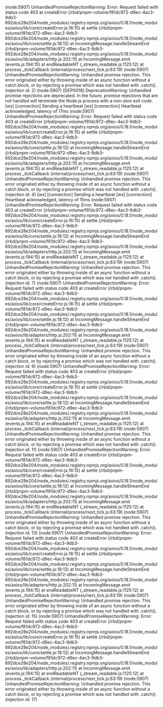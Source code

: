 (node:5907) UnhandledPromiseRejectionWarning: Error: Request failed with status code 403
    at createError (/rbd/pnpm-volume/f81dc972-d9ec-4ac3-9db3-692dce28e204/node_modules/.registry.npmjs.org/axios/0.18.1/node_modules/axios/lib/core/createError.js:16:15)
    at settle (/rbd/pnpm-volume/f81dc972-d9ec-4ac3-9db3-692dce28e204/node_modules/.registry.npmjs.org/axios/0.18.1/node_modules/axios/lib/core/settle.js:18:12)
    at IncomingMessage.handleStreamEnd (/rbd/pnpm-volume/f81dc972-d9ec-4ac3-9db3-692dce28e204/node_modules/.registry.npmjs.org/axios/0.18.1/node_modules/axios/lib/adapters/http.js:202:11)
    at IncomingMessage.emit (events.js:194:15)
    at endReadableNT (_stream_readable.js:1125:12)
    at process._tickCallback (internal/process/next_tick.js:63:19)
(node:5907) UnhandledPromiseRejectionWarning: Unhandled promise rejection. This error originated either by throwing inside of an async function without a catch block, or by rejecting a promise which was not handled with .catch(). (rejection id: 2)
(node:5907) [DEP0018] DeprecationWarning: Unhandled promise rejections are deprecated. In the future, promise rejections that are not handled will terminate the Node.js process with a non-zero exit code.
[ws] [connection] Sending a heartbeat
[ws] [connection] Heartbeat acknowledged, latency of 17ms
(node:5907) UnhandledPromiseRejectionWarning: Error: Request failed with status code 403
    at createError (/rbd/pnpm-volume/f81dc972-d9ec-4ac3-9db3-692dce28e204/node_modules/.registry.npmjs.org/axios/0.18.1/node_modules/axios/lib/core/createError.js:16:15)
    at settle (/rbd/pnpm-volume/f81dc972-d9ec-4ac3-9db3-692dce28e204/node_modules/.registry.npmjs.org/axios/0.18.1/node_modules/axios/lib/core/settle.js:18:12)
    at IncomingMessage.handleStreamEnd (/rbd/pnpm-volume/f81dc972-d9ec-4ac3-9db3-692dce28e204/node_modules/.registry.npmjs.org/axios/0.18.1/node_modules/axios/lib/adapters/http.js:202:11)
    at IncomingMessage.emit (events.js:194:15)
    at endReadableNT (_stream_readable.js:1125:12)
    at process._tickCallback (internal/process/next_tick.js:63:19)
(node:5907) UnhandledPromiseRejectionWarning: Unhandled promise rejection. This error originated either by throwing inside of an async function without a catch block, or by rejecting a promise which was not handled with .catch(). (rejection id: 4)
[ws] [connection] Sending a heartbeat
[ws] [connection] Heartbeat acknowledged, latency of 15ms
(node:5907) UnhandledPromiseRejectionWarning: Error: Request failed with status code 403
    at createError (/rbd/pnpm-volume/f81dc972-d9ec-4ac3-9db3-692dce28e204/node_modules/.registry.npmjs.org/axios/0.18.1/node_modules/axios/lib/core/createError.js:16:15)
    at settle (/rbd/pnpm-volume/f81dc972-d9ec-4ac3-9db3-692dce28e204/node_modules/.registry.npmjs.org/axios/0.18.1/node_modules/axios/lib/core/settle.js:18:12)
    at IncomingMessage.handleStreamEnd (/rbd/pnpm-volume/f81dc972-d9ec-4ac3-9db3-692dce28e204/node_modules/.registry.npmjs.org/axios/0.18.1/node_modules/axios/lib/adapters/http.js:202:11)
    at IncomingMessage.emit (events.js:194:15)
    at endReadableNT (_stream_readable.js:1125:12)
    at process._tickCallback (internal/process/next_tick.js:63:19)
(node:5907) UnhandledPromiseRejectionWarning: Unhandled promise rejection. This error originated either by throwing inside of an async function without a catch block, or by rejecting a promise which was not handled with .catch(). (rejection id: 7)
(node:5907) UnhandledPromiseRejectionWarning: Error: Request failed with status code 403
    at createError (/rbd/pnpm-volume/f81dc972-d9ec-4ac3-9db3-692dce28e204/node_modules/.registry.npmjs.org/axios/0.18.1/node_modules/axios/lib/core/createError.js:16:15)
    at settle (/rbd/pnpm-volume/f81dc972-d9ec-4ac3-9db3-692dce28e204/node_modules/.registry.npmjs.org/axios/0.18.1/node_modules/axios/lib/core/settle.js:18:12)
    at IncomingMessage.handleStreamEnd (/rbd/pnpm-volume/f81dc972-d9ec-4ac3-9db3-692dce28e204/node_modules/.registry.npmjs.org/axios/0.18.1/node_modules/axios/lib/adapters/http.js:202:11)
    at IncomingMessage.emit (events.js:194:15)
    at endReadableNT (_stream_readable.js:1125:12)
    at process._tickCallback (internal/process/next_tick.js:63:19)
(node:5907) UnhandledPromiseRejectionWarning: Unhandled promise rejection. This error originated either by throwing inside of an async function without a catch block, or by rejecting a promise which was not handled with .catch(). (rejection id: 9)
(node:5907) UnhandledPromiseRejectionWarning: Error: Request failed with status code 403
    at createError (/rbd/pnpm-volume/f81dc972-d9ec-4ac3-9db3-692dce28e204/node_modules/.registry.npmjs.org/axios/0.18.1/node_modules/axios/lib/core/createError.js:16:15)
    at settle (/rbd/pnpm-volume/f81dc972-d9ec-4ac3-9db3-692dce28e204/node_modules/.registry.npmjs.org/axios/0.18.1/node_modules/axios/lib/core/settle.js:18:12)
    at IncomingMessage.handleStreamEnd (/rbd/pnpm-volume/f81dc972-d9ec-4ac3-9db3-692dce28e204/node_modules/.registry.npmjs.org/axios/0.18.1/node_modules/axios/lib/adapters/http.js:202:11)
    at IncomingMessage.emit (events.js:194:15)
    at endReadableNT (_stream_readable.js:1125:12)
    at process._tickCallback (internal/process/next_tick.js:63:19)
(node:5907) UnhandledPromiseRejectionWarning: Unhandled promise rejection. This error originated either by throwing inside of an async function without a catch block, or by rejecting a promise which was not handled with .catch(). (rejection id: 11)
(node:5907) UnhandledPromiseRejectionWarning: Error: Request failed with status code 403
    at createError (/rbd/pnpm-volume/f81dc972-d9ec-4ac3-9db3-692dce28e204/node_modules/.registry.npmjs.org/axios/0.18.1/node_modules/axios/lib/core/createError.js:16:15)
    at settle (/rbd/pnpm-volume/f81dc972-d9ec-4ac3-9db3-692dce28e204/node_modules/.registry.npmjs.org/axios/0.18.1/node_modules/axios/lib/core/settle.js:18:12)
    at IncomingMessage.handleStreamEnd (/rbd/pnpm-volume/f81dc972-d9ec-4ac3-9db3-692dce28e204/node_modules/.registry.npmjs.org/axios/0.18.1/node_modules/axios/lib/adapters/http.js:202:11)
    at IncomingMessage.emit (events.js:194:15)
    at endReadableNT (_stream_readable.js:1125:12)
    at process._tickCallback (internal/process/next_tick.js:63:19)
(node:5907) UnhandledPromiseRejectionWarning: Unhandled promise rejection. This error originated either by throwing inside of an async function without a catch block, or by rejecting a promise which was not handled with .catch(). (rejection id: 13)
(node:5907) UnhandledPromiseRejectionWarning: Error: Request failed with status code 403
    at createError (/rbd/pnpm-volume/f81dc972-d9ec-4ac3-9db3-692dce28e204/node_modules/.registry.npmjs.org/axios/0.18.1/node_modules/axios/lib/core/createError.js:16:15)
    at settle (/rbd/pnpm-volume/f81dc972-d9ec-4ac3-9db3-692dce28e204/node_modules/.registry.npmjs.org/axios/0.18.1/node_modules/axios/lib/core/settle.js:18:12)
    at IncomingMessage.handleStreamEnd (/rbd/pnpm-volume/f81dc972-d9ec-4ac3-9db3-692dce28e204/node_modules/.registry.npmjs.org/axios/0.18.1/node_modules/axios/lib/adapters/http.js:202:11)
    at IncomingMessage.emit (events.js:194:15)
    at endReadableNT (_stream_readable.js:1125:12)
    at process._tickCallback (internal/process/next_tick.js:63:19)
(node:5907) UnhandledPromiseRejectionWarning: Unhandled promise rejection. This error originated either by throwing inside of an async function without a catch block, or by rejecting a promise which was not handled with .catch(). (rejection id: 15)
(node:5907) UnhandledPromiseRejectionWarning: Error: Request failed with status code 403
    at createError (/rbd/pnpm-volume/f81dc972-d9ec-4ac3-9db3-692dce28e204/node_modules/.registry.npmjs.org/axios/0.18.1/node_modules/axios/lib/core/createError.js:16:15)
    at settle (/rbd/pnpm-volume/f81dc972-d9ec-4ac3-9db3-692dce28e204/node_modules/.registry.npmjs.org/axios/0.18.1/node_modules/axios/lib/core/settle.js:18:12)
    at IncomingMessage.handleStreamEnd (/rbd/pnpm-volume/f81dc972-d9ec-4ac3-9db3-692dce28e204/node_modules/.registry.npmjs.org/axios/0.18.1/node_modules/axios/lib/adapters/http.js:202:11)
    at IncomingMessage.emit (events.js:194:15)
    at endReadableNT (_stream_readable.js:1125:12)
    at process._tickCallback (internal/process/next_tick.js:63:19)
(node:5907) UnhandledPromiseRejectionWarning: Unhandled promise rejection. This error originated either by throwing inside of an async function without a catch block, or by rejecting a promise which was not handled with .catch(). (rejection id: 17)
